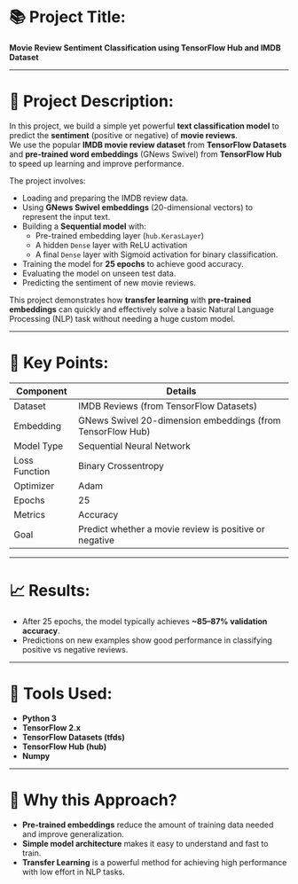 # 📚 Project Title:  
**Movie Review Sentiment Classification using TensorFlow Hub and IMDB Dataset**

---

# 📝 Project Description:

In this project, we build a simple yet powerful **text classification model** to predict the **sentiment** (positive or negative) of **movie reviews**.  
We use the popular **IMDB movie review dataset** from **TensorFlow Datasets** and **pre-trained word embeddings** (GNews Swivel) from **TensorFlow Hub** to speed up learning and improve performance.

The project involves:

- Loading and preparing the IMDB review data.
- Using **GNews Swivel embeddings** (20-dimensional vectors) to represent the input text.
- Building a **Sequential model** with:
  - Pre-trained embedding layer (`hub.KerasLayer`)
  - A hidden `Dense` layer with ReLU activation
  - A final `Dense` layer with Sigmoid activation for binary classification.
- Training the model for **25 epochs** to achieve good accuracy.
- Evaluating the model on unseen test data.
- Predicting the sentiment of new movie reviews.

This project demonstrates how **transfer learning** with **pre-trained embeddings** can quickly and effectively solve a basic Natural Language Processing (NLP) task without needing a huge custom model.

---

# 🎯 Key Points:

| Component        | Details |
|------------------|---------|
| Dataset | IMDB Reviews (from TensorFlow Datasets) |
| Embedding | GNews Swivel 20-dimension embeddings (from TensorFlow Hub) |
| Model Type | Sequential Neural Network |
| Loss Function | Binary Crossentropy |
| Optimizer | Adam |
| Epochs | 25 |
| Metrics | Accuracy |
| Goal | Predict whether a movie review is positive or negative |

---

# 📈 Results:
- After 25 epochs, the model typically achieves **~85–87% validation accuracy**.
- Predictions on new examples show good performance in classifying positive vs negative reviews.

---

# 🚀 Tools Used:
- **Python 3**
- **TensorFlow 2.x**
- **TensorFlow Datasets (tfds)**
- **TensorFlow Hub (hub)**
- **Numpy**

---

# 🧠 Why this Approach?
- **Pre-trained embeddings** reduce the amount of training data needed and improve generalization.
- **Simple model architecture** makes it easy to understand and fast to train.
- **Transfer Learning** is a powerful method for achieving high performance with low effort in NLP tasks.
